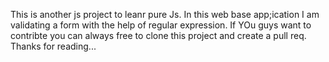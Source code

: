 This is another js project to leanr pure Js.
In this web base app;ication I am validating a form with the help of regular expression.
If YOu guys want to contribte you can always free to clone this project and create a pull req.
Thanks for reading...